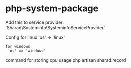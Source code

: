 # php-system-package

Add this to service provider:
'Sharad\Systeminfo\SysteminfoServiceProvider'

Config 
    for linux
    'os' => 'linux' 
    
    for windows
     'os' => 'windows'
     
command  for storing cpu usage
    php artisan sharad:record
